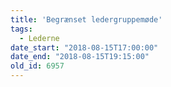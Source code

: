 ```yaml
---
title: 'Begrænset ledergruppemøde'
tags:
  - Lederne
date_start: "2018-08-15T17:00:00"
date_end: "2018-08-15T19:15:00"
old_id: 6957
---
```

